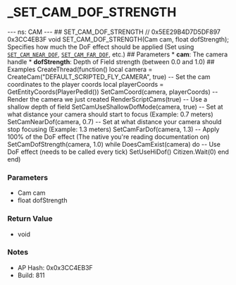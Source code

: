 # _SET_CAM_DOF_STRENGTH

--- ns: CAM --- ## SET_CAM_DOF_STRENGTH  // 0x5EE29B4D7D5DF897 0x3CC4EB3F void SET_CAM_DOF_STRENGTH(Cam cam, float dofStrength);  Specifies how much the DoF effect should be applied (Set using [`SET_CAM_NEAR_DOF`](#_0x3FA4BF0A7AB7DE2C), [`SET_CAM_FAR_DOF`](#_0xEDD91296CD01AEE0), etc.)  ## Parameters * **cam**: The camera handle * **dofStrength**: Depth of Field strength (between 0.0 and 1.0)  ## Examples CreateThread(function() local camera = CreateCam("DEFAULT_SCRIPTED_FLY_CAMERA", true) -- Set the cam coordinates to the player coords local playerCoords = GetEntityCoords(PlayerPedId()) SetCamCoord(camera, playerCoords) -- Render the camera we just created RenderScriptCams(true) -- Use a shallow depth of field SetCamUseShallowDofMode(camera, true) -- Set at what distance your camera should start to focus (Example: 0.7 meters) SetCamNearDof(camera, 0.7) -- Set at what distance your camera should stop focusing (Example: 1.3 meters) SetCamFarDof(camera, 1.3) -- Apply 100% of the DoF effect (The native you're reading documentation on) SetCamDofStrength(camera, 1.0)  while DoesCamExist(camera) do -- Use DoF effect (needs to be called every tick) SetUseHiDof() Citizen.Wait(0) end end)

### Parameters
* Cam cam
* float dofStrength

### Return Value
* void

### Notes
* AP Hash: 0x0x3CC4EB3F
* Build: 811

